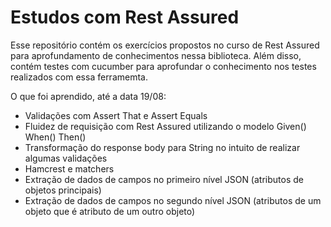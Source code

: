 # Estudos com Rest Assured
Esse repositório contém os exercícios propostos no curso de Rest Assured para aprofundamento de conhecimentos nessa biblioteca. Além disso, contém testes com cucumber para aprofundar o conhecimento nos testes realizados com essa ferramemta.

O que foi aprendido, até a data 19/08:
- Validações com Assert That e Assert Equals
- Fluidez de requisição com Rest Assured utilizando o modelo Given() When() Then()
- Transformação do response body para String no intuito de realizar algumas validações
- Hamcrest e matchers
- Extração de dados de campos no primeiro nível JSON (atributos de objetos principais)
- Extração de dados de campos no segundo nível JSON (atributos de um objeto que é atributo de um outro objeto)
